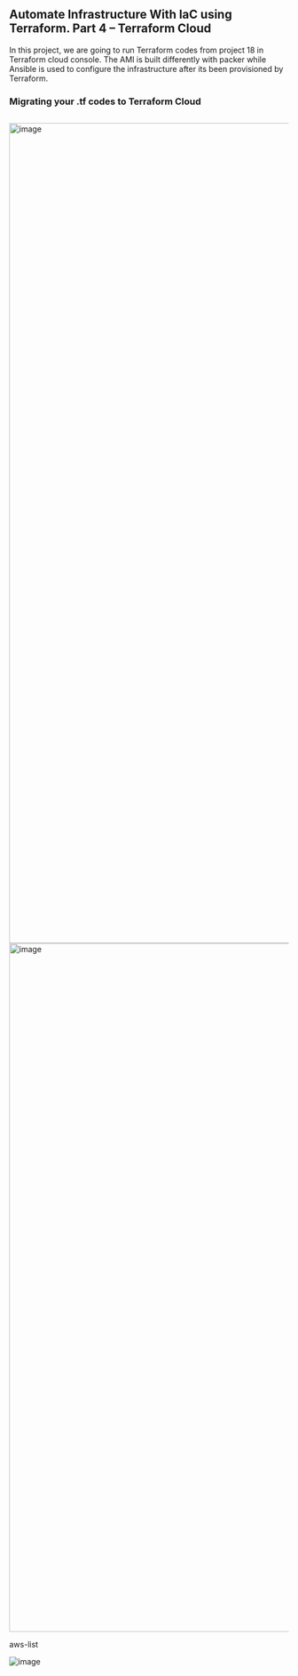 ## Automate Infrastructure With IaC using Terraform. Part 4 – Terraform Cloud

In this project, we are going to run Terraform codes from project 18 in Terraform cloud console. The AMI is built differently with packer while Ansible is used to configure the infrastructure after its been provisioned by Terraform.


### Migrating your .tf codes to Terraform Cloud

##


<img width="1476" alt="image" src="https://user-images.githubusercontent.com/10085348/211000612-f3f9d753-599f-45c0-b8ab-e5e80151e370.png">

<img width="1239" alt="image" src="https://user-images.githubusercontent.com/10085348/211000773-3cd1299f-0af4-48be-aeca-c180ad01e470.png">

aws-list

![image](https://user-images.githubusercontent.com/10085348/212020754-0caf5377-d413-43c2-9798-462af3e414f5.png)
